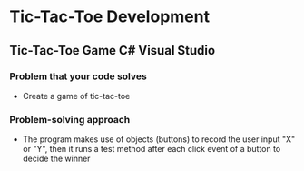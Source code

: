 # Tic-Tac-Toe Development
## Tic-Tac-Toe Game C# Visual Studio

### Problem that your code solves
- Create a game of tic-tac-toe

### Problem-solving approach
- The program makes use of objects (buttons) to record the user input "X" or "Y", then it runs a test method after each click event of a button to decide the winner
